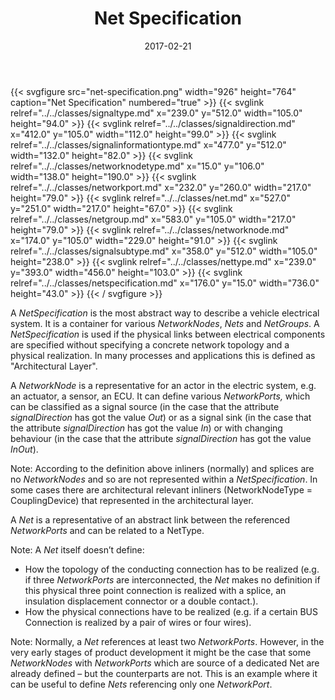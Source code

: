 ﻿---
title: Net Specification
toc: false
type: specs
layout: diagram
date: "2017-02-21"
draft: false
specification: VEC
version: 1.1.3
documentType: "Recommendation"
elementType: Diagram
classes:
  - SignalType
  - SignalDirection
  - SignalInformationType
  - NetworkNodeType
  - NetworkPort
  - Net
  - NetGroup
  - NetworkNode
  - SignalSubType
  - NetType
  - NetSpecification
menu:
  VEC-1.1.3:    
    parent: connectivity
    identifier: connectivity/net-specification
    weight: 1006002 

# Prev/next pager order (if `docs_section_pager` enabled in `params.toml`)
weight: 1006002
---
{{< svgfigure src="net-specification.png" width="926" height="764" caption="Net Specification" numbered="true" >}}
  {{< svglink relref="../../classes/signaltype.md" x="239.0" y="512.0" width="105.0" height="94.0" >}}
  {{< svglink relref="../../classes/signaldirection.md" x="412.0" y="105.0" width="112.0" height="99.0" >}}
  {{< svglink relref="../../classes/signalinformationtype.md" x="477.0" y="512.0" width="132.0" height="82.0" >}}
  {{< svglink relref="../../classes/networknodetype.md" x="15.0" y="106.0" width="138.0" height="190.0" >}}
  {{< svglink relref="../../classes/networkport.md" x="232.0" y="260.0" width="217.0" height="79.0" >}}
  {{< svglink relref="../../classes/net.md" x="527.0" y="251.0" width="217.0" height="67.0" >}}
  {{< svglink relref="../../classes/netgroup.md" x="583.0" y="105.0" width="217.0" height="79.0" >}}
  {{< svglink relref="../../classes/networknode.md" x="174.0" y="105.0" width="229.0" height="91.0" >}}
  {{< svglink relref="../../classes/signalsubtype.md" x="358.0" y="512.0" width="105.0" height="238.0" >}}
  {{< svglink relref="../../classes/nettype.md" x="239.0" y="393.0" width="456.0" height="103.0" >}}
  {{< svglink relref="../../classes/netspecification.md" x="176.0" y="15.0" width="736.0" height="43.0" >}}
{{< / svgfigure >}}
<p> A <i>NetSpecification</i> is the most abstract way to describe a vehicle electrical system. It is a container for various <i>NetworkNodes</i>, <i>Nets</i> and <i>NetGroups</i>. A <i>NetSpecification </i>is used if the physical links between electrical components are specified without specifying a concrete network topology and a physical realization. In many processes and applications this is defined as &quot;Architectural Layer&quot;.     </p>      <p> A <i>NetworkNode</i> is a representative for an actor in the electric system, e.g. an actuator, a sensor, an ECU. It can define various <i>NetworkPorts,</i> which can be classified as a signal source (in the case that the attribute <i>signalDirection</i> has got the value <i>Out</i>) or as a signal sink (in the case that the attribute <i>signalDirection</i> has got the value <i>In</i>) or with changing behaviour (in the case that the attribute <i>signalDirection</i> has got the value <i>InOut</i>).     </p>      <p> Note: According to the definition above inliners (normally) and splices are no <i>NetworkNodes</i> and so are not represented within a <i>NetSpecification</i>. In some cases there are architectural relevant inliners (NetworkNodeType = CouplingDevice) that represented in the architectural layer.     </p>      <p> A <i>Net</i> is a representative of an abstract link between the referenced <i>NetworkPorts</i> and can be related to a NetType.     </p>      <p> Note: A <i>Net</i> itself doesn’t define:     </p>      <ul>       <li> How the topology of the conducting connection has to be realized (e.g. if three <i>NetworkPorts</i> are interconnected, the <i>Net </i>makes no definition if this physical three point connection is realized with a splice, an insulation displacement connector or a double contact.).       </li>       <li> How the physical connections have to be realized (e.g. if a certain BUS Connection is realized by a pair of wires or four wires).       </li>     </ul>     <p> Note: Normally, a <i>Net</i> references at least two <i>NetworkPorts</i>. However, in the very early stages of product development it might be the case that some <i>NetworkNodes</i> with <i>NetworkPorts</i> which are source of a dedicated Net are already defined – but the counterparts are not. This is an example where it can be useful to define <i>Nets</i> referencing only one <i>NetworkPort</i>.      </p>